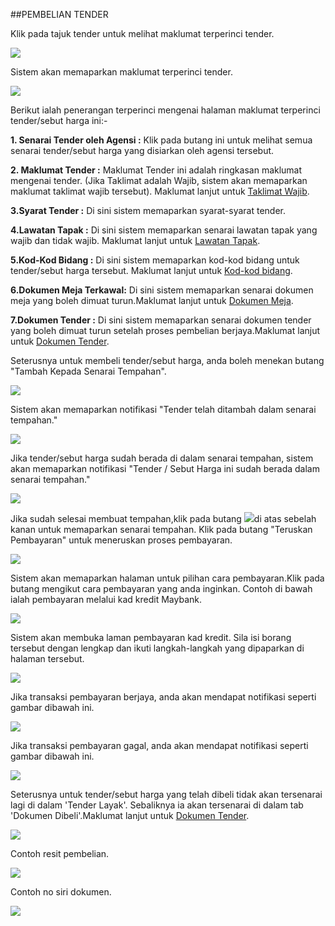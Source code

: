 ##PEMBELIAN TENDER

Klik pada tajuk tender untuk melihat maklumat terperinci tender.

![](/docs/public/content/images/dashboard_syarikat/klik_tender.png)

Sistem akan memaparkan maklumat terperinci tender.

![](/docs/public/content/images/dashboard_syarikat/tender_details.png)

Berikut ialah penerangan terperinci mengenai halaman maklumat terperinci tender/sebut harga ini:-

**1. Senarai Tender oleh Agensi :** Klik pada butang ini untuk melihat semua senarai tender/sebut harga yang disiarkan oleh agensi tersebut.

**2. Maklumat Tender :** Maklumat Tender ini adalah ringkasan maklumat mengenai tender. (Jika Taklimat adalah Wajib, sistem akan memaparkan maklumat taklimat wajib tersebut). Maklumat lanjut untuk [Taklimat Wajib](/manuals/taklimat_wajib).

**3.Syarat Tender :** Di sini sistem memaparkan syarat-syarat tender.

**4.Lawatan Tapak :** Di sini sistem memaparkan senarai lawatan tapak yang wajib dan tidak wajib. Maklumat lanjut untuk [Lawatan Tapak](/manuals/lawatan_tapak).

**5.Kod-Kod Bidang :** Di sini sistem memaparkan kod-kod bidang untuk tender/sebut harga tersebut. Maklumat lanjut untuk [Kod-kod bidang](/manuals/kod_bidang).

**6.Dokumen Meja Terkawal:** Di sini sistem memaparkan senarai dokumen meja yang boleh dimuat turun.Maklumat lanjut untuk [Dokumen Meja](/manuals/dok_meja).

**7.Dokumen Tender :** Di sini sistem memaparkan senarai dokumen tender yang boleh dimuat turun setelah proses pembelian berjaya.Maklumat lanjut untuk [Dokumen Tender](/manuals/dok_tender).

Seterusnya untuk membeli tender/sebut harga, anda boleh menekan butang "Tambah Kepada Senarai Tempahan".

![](/docs/public/content/images/dashboard_syarikat/tekan_tempah.png)

Sistem akan memaparkan notifikasi "Tender telah ditambah dalam senarai tempahan."

![](/docs/public/content/images/dashboard_syarikat/not_dlm_tempahan.png)

Jika tender/sebut harga sudah berada di dalam senarai tempahan, sistem akan memaparkan notifikasi "Tender / Sebut Harga ini sudah berada dalam senarai tempahan."

![](/docs/public/content/images/dashboard_syarikat/not_duplicate_tempahan.png)

Jika sudah selesai membuat tempahan,klik pada butang ![](/docs/public/content/images/dashboard_syarikat/butang_shop_cart.png)di atas sebelah kanan untuk memaparkan senarai tempahan. Klik pada butang "Teruskan Pembayaran" untuk meneruskan proses pembayaran.

![](/docs/public/content/images/dashboard_syarikat/senarai_tempahan.png)

Sistem akan memaparkan halaman untuk pilihan cara pembayaran.Klik pada butang mengikut cara pembayaran yang anda inginkan. Contoh di bawah ialah pembayaran melalui kad kredit Maybank.

![](/docs/public/content/images/dashboard_syarikat/pilih_cara_bayar.png)

Sistem akan membuka laman pembayaran kad kredit. Sila isi borang tersebut dengan lengkap dan ikuti langkah-langkah yang dipaparkan di halaman tersebut.

![](/docs/public/content/images/dashboard_syarikat/kad_kredit.png)

Jika transaksi pembayaran berjaya, anda akan mendapat notifikasi seperti gambar dibawah ini.

![](/docs/public/content/images/dashboard_syarikat/pay_berjaya.png)

Jika transaksi pembayaran gagal, anda akan mendapat notifikasi seperti gambar dibawah ini.

![](/docs/public/content/images/dashboard_syarikat/pay_gagal.png)

Seterusnya untuk tender/sebut harga yang telah dibeli tidak akan tersenarai lagi di dalam 'Tender Layak'. Sebaliknya ia akan tersenarai di dalam tab 'Dokumen Dibeli'.Maklumat lanjut untuk [Dokumen Tender](/manuals/dok_tender).

![](/docs/public/content/images/dashboard_syarikat/dok_dibeli.png)

Contoh resit pembelian.

![](/docs/public/content/images/dashboard_syarikat/resit.png)

Contoh no siri dokumen.

![](/docs/public/content/images/dashboard_syarikat/no_siri.png)
















